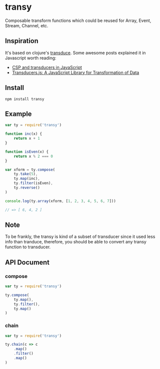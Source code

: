 
# transy

Composable transform functions which could be reused for Array, Event, Stream, Channel, etc.

## Inspiration

It's based on clojure's [transduce](http://blog.cognitect.com/blog/2014/8/6/transducers-are-coming).
Some awesome posts explained it in Javascript worth reading:

* [CSP and transducers in JavaScript](http://phuu.net/2014/08/31/csp-and-transducers.html)
* [Transducers.js: A JavaScript Library for Transformation of Data](http://jlongster.com/Transducers.js--A-JavaScript-Library-for-Transformation-of-Data)

## Install

```
npm install transy
```

## Example

```js
var ty = require('transy')

function inc(x) {
    return x + 1
}

function isEven(x) {
    return x % 2 === 0
}

var xform = ty.compose(
    ty.take(5),
    ty.map(inc),
    ty.filter(isEven),
    ty.reverse()
)

console.log(ty.array(xform, [1, 2, 3, 4, 5, 6, 7]))

// => [ 6, 4, 2 ]
```

## Note

To be frankly, the transy is kind of a subset of transducer since
it used less info than tranduce, therefore, you should
be able to convert any transy function to transducer.

## API Document

### compose

```js
var ty = require('transy')

ty.compose(
    ty.map(),
    ty.filter(),
    ty.map()
)
```

### chain

```js
var ty = require('transy')

ty.chain(c => c
    .map()
    .filter()
    .map()
)
```
